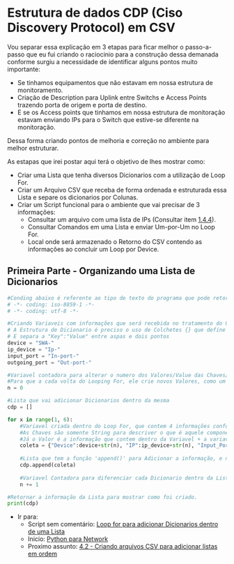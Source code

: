 # Estrutura de dados CDP (Ciso Discovery Protocol) em CSV

Vou separar essa explicação em 3 etapas para ficar melhor o passo-a-passo que eu fui criando o raciocinio para a construção dessa demanada conforme surgiu a necessidade de identificar alguns pontos muito importante:

- Se tinhamos equipamentos que não estavam em nossa estrutura de monitoramento.
- Criação de Description para Uplink entre Switchs e Access Points trazendo porta de origem e porta de destino.
- E se os Access points que tinhamos em nossa estrutura de monitoração estavam enviando IPs para o Switch que estive-se diferente na monitoração.

Dessa forma criando pontos de melhoria e correção no ambiente para melhor estruturar.

As estapas que irei postar aqui terá o objetivo de lhes mostrar como:

- Criar uma Lista que tenha diversos Dicionarios com a utilização de Loop For.
- Criar um Arquivo CSV que receba de forma ordenada e estruturada essa Lista e separe os dicionarios por Colunas.
- Criar um Script funcional para o ambiente que vai precisar de 3 informações:
    - Consultar um arquivo com uma lista de IPs (Consultar item [1.4.4](https://github.com/ozumaru/CiscoDevNet---Python/blob/master/Documents/Material/1.4.4%20-%20Usando%20Lista%20externa%20de%20IP%20para%20acessar%20multiplos%20devices.md)).
    - Consultar Comandos em uma Lista e enviar Um-por-Um no Loop For.
    - Local onde será armazenado o Retorno do CSV contendo as informações ao concluir um Loop por Device.

## Primeira Parte - Organizando uma Lista de Dicionarios

```python
#Conding abaixo é referente ao tipo de texto do programa que pode retornar uma informação especifica do output que precisa identificar, caso contrário gera erro de UTF-8
# -*- coding: iso-8859-1 -*-
# -*- coding: utf-8 -*-

#Criando Variaveis com informações que será recebida no tratamento do Output
# A Estrutura de Dicionario é preciso o uso de Colchetes {} que define que é um dicionário.
# E separa a "Key":"Value" entre aspas e dois pontos
device = "SWA-"
ip_device = "Ip-"
input_port = "In-port-"
outgoing_port = "Out-port-"

#Variavel contadora para alterar o numero dos Valores/Value das Chaves/Keys
#Para que a cada volta do Looping For, ele crie novos Valores, como um novo Dicionario
n = 0

#Lista que vai adicionar Dicionarios dentro da mesma
cdp = []

for x in range(1, 6):
    #Variavel criada dentro do Loop For, que contem 4 informações conforme as variaveis acima.
    #As Chaves são somente String para descriver o que é aquele componente do Valor
    #Já o Valor é a informação que contem dentro da Variavel + a variavel contadora para que a cada Loop adicione uma informação de Valor diferente.
    coleta = {"Device":device+str(n), "IP":ip_device+str(n), "Input_Port":input_port+str(n), "Outgoing_Port":outgoing_port+str(n)}
  
    #Lista que tem a função 'append()' para Adicionar a informação, e não somente substituir a informação existente
    cdp.append(coleta)
    
    #Variavel Contadora para diferenciar cada Dicionario dentro da Lista 
    n += 1

#Retornar a informação da Lista para mostrar como foi criado.
print(cdp)
```

- Ir para: 
    - Script sem comentário: [Loop for para adicionar Dicionarios dentro de uma Lista](https://github.com/ozumaru/CiscoDevNet---Python/blob/master/Documents/Scripts/4.1%20-%20Loop%20for%20para%20adicionar%20Dicionarios%20dentro%20de%20uma%20Lista.py)
    - Inicio: [Python para Network](https://github.com/ozumaru/CiscoDevNet---Python)
    - Proximo assunto: [4.2 - Criando arquivos CSV para adicionar listas em ordem](https://github.com/ozumaru/CiscoDevNet---Python/blob/master/Documents/Material/4.2%20-%20Criando%20arquivos%20CSV%20para%20adicionar%20listas%20em%20ordem.md)
